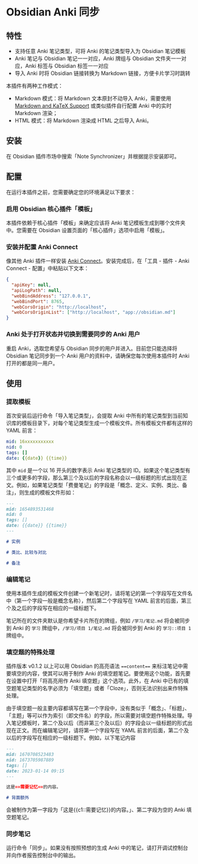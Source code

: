 # Obsidian Anki 同步

## 特性

- 支持任意 Anki 笔记类型，可将 Anki 的笔记类型导入为 Obsidian 笔记模板
- Anki 笔记与 Obsidian 笔记一一对应，Anki 牌组与 Obsidian 文件夹一一对应，Anki 标签与 Obsidian 标签一一对应
- 导入 Anki 时将 Obsidian 链接转换为 Markdown 链接，方便卡片学习时跳转

本插件有两种工作模式：

- Markdown 模式：将 Markdown 文本原封不动导入 Anki，需要使用 [Markdown and KaTeX Support](https://ankiweb.net/shared/info/1087328706) 或类似插件自行配置 Anki 中的实时 Markdown 渲染；
- HTML 模式：将 Markdown 渲染成 HTML 之后导入 Anki。

## 安装

在 Obsidian 插件市场中搜索「Note Synchronizer」并根据提示安装即可。

## 配置

在运行本插件之前，您需要确定您的环境满足以下要求：

### 启用 Obsidian 核心插件「模板」

本插件依赖于核心插件「模板」来确定应该将 Anki 笔记模板生成到哪个文件夹中。您需要在 Obsidian 设置页面的「核心插件」选项中启用「模板」。

### 安装并配置 Anki Connect

像其他 Anki 插件一样安装 [Anki Connect](https://ankiweb.net/shared/info/2055492159)。安装完成后，在「工具 - 插件 - Anki Connect - 配置」中粘贴以下文本：

```json
{
  "apiKey": null,
  "apiLogPath": null,
  "webBindAddress": "127.0.0.1",
  "webBindPort": 8765,
  "webCorsOrigin": "http://localhost",
  "webCorsOriginList": ["http://localhost", "app://obsidian.md"]
}
```

### Anki 处于打开状态并切换到需要同步的 Anki 用户

重启 Anki，选取您希望与 Obsidian 同步的用户并进入。目前您只能选择将 Obsidian 笔记同步到一个 Anki 用户的资料中，请确保您每次使用本插件时 Anki 打开的都是同一用户。

## 使用

### 提取模板

首次安装后运行命令「导入笔记类型」，会提取 Anki 中所有的笔记类型到当前知识库的模板目录下，对每个笔记类型生成一个模板文件。所有模板文件都有这样的 YAML 前言：

```yaml
mid: 16xxxxxxxxxxx
nid: 0
tags: []
date: {{date}} {{time}}
```

其中 `mid` 是一个以 16 开头的数字表示 Anki 笔记类型的 ID。如果这个笔记类型有三个或更多的字段，那么第三个及以后的字段名称会以一级标题的形式出现在正文。例如，如果笔记类型「费曼笔记」的字段是「概念、定义、实例、类比、备注」，则生成的模板文件形如：

```markdown
---
mid: 1654893531468
nid: 0
tags: []
date: {{date}} {{time}}
---

# 实例

# 类比、比较与对比

# 备注
```

### 编辑笔记

使用本插件生成的模板文件创建一个新笔记时，请将笔记的第一个字段写在文件名中（第一个字段一般是概念名称），然后第二个字段写在 YAML 前言的后面，第三个及之后的字段写在相应的一级标题下。

笔记所在的文件夹默认是你希望卡片所在的牌组，例如 `/学习/笔记.md` 将会被同步到 Anki 的 `学习` 牌组中，`/学习/项目 1/笔记.md` 将会被同步到 Anki 的 `学习::项目 1` 牌组中。

### 填空题的特殊处理

插件版本 v0.1.2 以上可以用 Obsidian 的高亮语法 `==content==` 来标注笔记中需要填空的内容，使其可以用于制作 Anki 的填空题笔记。要使用这个功能，首先要在设置中打开「将高亮用作 Anki 填空题」这个选项。此外，在 Anki 中已有的填空题笔记类型的名字必须为「填空题」或者「Cloze」，否则无法识别出来作特殊处理。

由于填空题一般主要内容都填写在第一个字段中，没有类似于「概念」、「标题」、「主题」等可以作为索引（即文件名）的字段，所以需要对填空题作特殊处理。导入笔记模板时，第二个及以后（而非第三个及以后）的字段会以一级标题的形式出现在正文。而在编辑笔记时，请将第一个字段写在 YAML 前言的后面，第二个及以后的字段写在相应的一级标题下。例如，以下笔记内容

```markdown
---
mid: 1670708523483
nid: 1673705987889
tags: []
date: 2023-01-14 09:15
---

这是==需要记忆==的内容。

# 背面额外
```

会被制作为第一字段为「这是{{c1::需要记忆}}的内容。」、第二字段为空的 Anki 填空题笔记。

### 同步笔记

运行命令「同步」。如果没有按照预想的生成 Anki 中的笔记，请打开调试控制台并向作者报告控制台中的输出。
